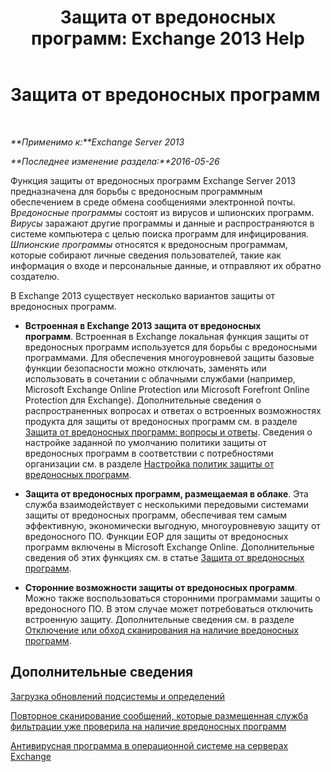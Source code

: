 ﻿---
title: 'Защита от вредоносных программ: Exchange 2013 Help'
TOCTitle: Защита от вредоносных программ
ms:assetid: a4b34f3b-5648-4d18-ac80-c2af4fa6cb7e
ms:mtpsurl: https://technet.microsoft.com/ru-ru/library/JJ150547(v=EXCHG.150)
ms:contentKeyID: 50488776
ms.date: 04/30/2018
mtps_version: v=EXCHG.150
ms.translationtype: HT
---

# Защита от вредоносных программ

 

_**Применимо к:**Exchange Server 2013_

_**Последнее изменение раздела:**2016-05-26_

Функция защиты от вредоносных программ Exchange Server 2013 предназначена для борьбы с вредоносным программным обеспечением в среде обмена сообщениями электронной почты. *Вредоносные программы* состоят из вирусов и шпионских программ. *Вирусы* заражают другие программы и данные и распространяются в системе компьютера с целью поиска программ для инфицирования. *Шпионские программы* относятся к вредоносным программам, которые собирают личные сведения пользователей, такие как информация о входе и персональные данные, и отправляют их обратно создателю.

В Exchange 2013 существует несколько вариантов защиты от вредоносных программ.

  - **Встроенная в Exchange 2013 защита от вредоносных программ**. Встроенная в Exchange локальная функция защиты от вредоносных программ используется для борьбы с вредоносными программами. Для обеспечения многоуровневой защиты базовые функции безопасности можно отключать, заменять или использовать в сочетании с облачными службами (например, Microsoft Exchange Online Protection или Microsoft Forefront Online Protection для Exchange). Дополнительные сведения о распространенных вопросах и ответах о встроенных возможностях продукта для защиты от вредоносных программ см. в разделе [Защита от вредоносных программ: вопросы и ответы](anti-malware-faq-exchange-2013-help.md). Сведения о настройке заданной по умолчанию политики защиты от вредоносных программ в соответствии с потребностями организации см. в разделе [Настройка политик защиты от вредоносных программ](configure-anti-malware-policies-exchange-2013-help.md).

  - **Защита от вредоносных программ, размещаемая в облаке**. Эта служба взаимодействует с несколькими передовыми системами защиты от вредоносных программ, обеспечивая тем самым эффективную, экономически выгодную, многоуровневую защиту от вредоносного ПО. Функции EOP для защиты от вредоносных программ включены в Microsoft Exchange Online. Дополнительные сведения об этих функциях см. в статье [Защита от вредоносных программ](https://technet.microsoft.com/ru-ru/library/jj200669\(v=exchg.150\)).

  - **Сторонние возможности защиты от вредоносных программ**. Можно также воспользоваться сторонними программами защиты о вредоносного ПО. В этом случае может потребоваться отключить встроенную защиту. Дополнительные сведения см. в разделе [Отключение или обход сканирования на наличие вредоносных программ](disable-or-bypass-anti-malware-scanning-exchange-2013-help.md).

## Дополнительные сведения

[Загрузка обновлений подсистемы и определений](download-engine-and-definition-updates-exchange-2013-help.md)

[Повторное сканирование сообщений, которые размещенная служба фильтрации уже проверила на наличие вредоносных программ](rescan-messages-already-malware-scanned-by-the-hosted-filtering-service-exchange-2013-help.md)

[Антивирусная программа в операционной системе на серверах Exchange](anti-virus-software-in-the-operating-system-on-exchange-servers-exchange-2013-help.md)

